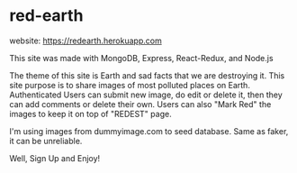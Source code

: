 # red-earth
website: https://redearth.herokuapp.com

This site was made with MongoDB, Express, React-Redux, and Node.js

The theme of this site is Earth and sad facts that we are destroying it.
This site purpose is to share images of most polluted places on Earth.
Authenticated Users can submit new image, do edit or delete it, then they can add comments or delete their own.
Users can also "Mark Red" the images to keep it on top of "REDEST" page.

I'm using images from dummyimage.com to seed database. Same as faker, it can be unreliable. 

Well, Sign Up and Enjoy!
